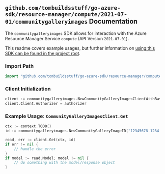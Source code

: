 
## `github.com/tombuildsstuff/go-azure-sdk/resource-manager/compute/2021-07-01/communitygalleryimages` Documentation

The `communitygalleryimages` SDK allows for interaction with the Azure Resource Manager Service `compute` (API Version `2021-07-01`).

This readme covers example usages, but further information on [using this SDK can be found in the project root](https://github.com/tombuildsstuff/go-azure-sdk/tree/main/docs).

### Import Path

```go
import "github.com/tombuildsstuff/go-azure-sdk/resource-manager/compute/2021-07-01/communitygalleryimages"
```


### Client Initialization

```go
client := communitygalleryimages.NewCommunityGalleryImagesClientWithBaseURI("https://management.azure.com")
client.Client.Authorizer = authorizer
```


### Example Usage: `CommunityGalleryImagesClient.Get`

```go
ctx := context.TODO()
id := communitygalleryimages.NewCommunityGalleryImageID("12345678-1234-9876-4563-123456789012", "locationValue", "communityGalleryValue", "imageValue")

read, err := client.Get(ctx, id)
if err != nil {
	// handle the error
}
if model := read.Model; model != nil {
	// do something with the model/response object
}
```
